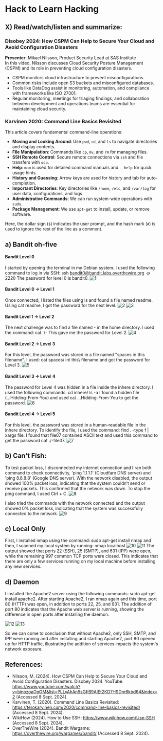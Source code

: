 # Hack to Learn Hacking

## X) Read/watch/listen and summarize:

### Disobey 2024: How CSPM Can Help to Secure Your Cloud and Avoid Configuration Disasters
**Presenter**: Mikael Nilsson, Product Security Lead at SAS Institute  
In this video, Nilsson discusses Cloud Security Posture Management (CSPM) and its role in preventing cloud configuration disasters.  
- CSPM monitors cloud infrastructure to prevent misconfigurations.  
- Common risks include open S3 buckets and misconfigured databases.  
- Tools like DataDog assist in monitoring, automation, and compliance with frameworks like ISO 27001.  
- Regular monitoring, meetings for triaging findings, and collaboration between development and operations teams are essential for maintaining cloud security.

### Karvinen 2020: Command Line Basics Revisited
This article covers fundamental command-line operations:
- **Moving and Looking Around**: Use `pwd`, `cd`, and `ls` to navigate directories and display contents.
- **File Manipulation**: Commands like `cp`, `mv`, and `rm` for managing files.
- **SSH Remote Control**: Secure remote connections via `ssh` and file transfers with `scp`.
- **Help**: `man` is used for detailed command manuals and `--help` for quick usage hints.
- **History and Guessing**: Arrow keys are used for history and tab for auto-completion.
- **Important Directories**: Key directories like `/home`, `/etc`, and `/var/log` for user data, configurations, and logs.
- **Administrative Commands**: We can run system-wide operations with `sudo`.
- **Package Management**: We use `apt-get` to install, update, or remove software.

Here, the dollar sign (`$`) indicates the user prompt, and the hash mark (`#`) is used to ignore the rest of the line as a comment.

## a) Bandit oh-five

#### **Bandit Level 0**
I started by opening the terminal in my Debian system. I used the following command to log in via SSH:
ssh bandit0@bandit.labs.overthewire.org -p 2220
The password for level 0 is bandit0. 
![1](https://github.com/user-attachments/assets/605e7d78-3f85-4c66-a95e-afeb4347e762)

#### **Bandit Level 0 → Level 1**
Once connected, I listed the files using ls and found a file named readme. Using cat readme, I got the password for the next level.
![2](https://github.com/user-attachments/assets/c00aeb98-a8a1-43a5-8254-d4682d8acd44)
![3](https://github.com/user-attachments/assets/f8852a7d-414f-4234-80e2-88cef6dcf5d0)

#### **Bandit Level 1 → Level 2**
The next challenge was to find a file named - in the home directory. I used the command:
cat ./- This gave me the password for Level 2.
![4](https://github.com/user-attachments/assets/a14eb01c-6790-4d71-af55-7f066f7a0a62)

#### **Bandit Level 2 → Level 3**
For this level, the password was stored in a file named "spaces in this filename". I used:
cat spaces\ in\ this\ filename and got the password for Level 3.
![5](https://github.com/user-attachments/assets/882310cb-7fae-43e8-9cce-778f29803250)


#### **Bandit Level 3 → Level 4**
The password for Level 4 was hidden in a file inside the inhere directory. I used the following commands:
cd inhere/
ls -a
I found a hidden file (...Hidding-From-You) and used cat ...Hidding-From-You to get the password.
![6](https://github.com/user-attachments/assets/5cc002a9-8f47-489a-807b-f50009cfcf17)


#### **Bandit Level 4 → Level 5**
For this level, the password was stored in a human-readable file in the inhere directory. To identify the file, I used the command: find . -type f | xargs file. I found that file07 contained ASCII text and used this command to get the password cat ./-file07.
![7](https://github.com/user-attachments/assets/d8b8341f-adbf-4379-9855-30ce0d6ebc6c)

## b) Can't Fish: 
To test packet loss, I disconnected my internet connection and I ran both command to check connectivity, 'ping 1.1.1.1' (Cloudfare DNS server) and 'ping 8.8.8.8' (Google DNS server).
With the network disabled, the output showed 100% packet loss, indicating that the system couldn’t send or receive packets. This confirmed that the network was down. To stop the ping command, I used Ctrl + C.
![8](https://github.com/user-attachments/assets/a918095b-a1a4-4ac1-a2ba-eb729e1b4b48)

I also tried the commands with the network connected and the output showed 0% packet loss, indicating that the system was successfully connected to the network. 
![9](https://github.com/user-attachments/assets/d6d68b32-c48c-401a-b22a-0b2ab649751a)


## c)  Local Only
First, I installed nmap using the command: sudo apt-get install nmap and then, I scanned my local system by running: nmap localhost
![10](https://github.com/user-attachments/assets/2eab80b9-98a4-4667-a8ec-8480e08df972)
![11](https://github.com/user-attachments/assets/da8f3b69-822e-405c-8ba5-6621d1a96a83)
The output showed that ports 22 (SSH), 25 (SMTP), and 631 (IPP) were open, while the remaining 997 common TCP ports were closed. This indicates that there are only a few services running on my local machine before installing any new services.

## d) Daemon
I installed the Apache2 server using the following commands: sudo apt-get install apache2. After starting Apache2, I ran nmap again and this time, port 80 (HTTP) was open, in addition to ports 22, 25, and 631. The addition of port 80 indicates that the Apache web server is running, showing the difference in open ports after installing the daemon.

![12](https://github.com/user-attachments/assets/eb745861-f1b7-4e4f-9ffb-8cd4be6d4485)
![13](https://github.com/user-attachments/assets/21bee26a-6e9f-4c6d-a532-4917235dd34c)

So we can come to conclusion that without Apache2, only SSH, SMTP, and IPP were running and after installing and starting Apache2, port 80 opened up for HTTP traffic, illustrating the addition of services impacts the system's network exposure.

## References:
- Nilsson, M. (2024). How CSPM Can Help to Secure Your Cloud and Avoid Configuration Disasters. Disobey 2024. YouTube: https://www.youtube.com/watch?v=binozoaOpOM&list=PLLvAhAn5sGfiB9AlEt2KD7H9Dnr6kbd64&index=2 (Accessed 8 Sept. 2024).
- Karvinen, T. (2020). Command Line Basics Revisited: https://terokarvinen.com/2020/command-line-basics-revisited/ (Accessed 8 Sept. 2024).
- WikiHow (2024). How to Use SSH: https://www.wikihow.com/Use-SSH (Accessed 8 Sept. 2024).
- OverTheWire (2024). Bandit Wargame: https://overthewire.org/wargames/bandit/ (Accessed 8 Sept. 2024).





